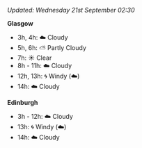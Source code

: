 *Updated: Wednesday 21st September 02:30*

**Glasgow**

* 3h, 4h: :cloud: Cloudy
* 5h, 6h: :partly_sunny: Partly Cloudy
* 7h: :sunny: Clear
* 8h - 11h: :cloud: Cloudy
* 12h, 13h: :cyclone: Windy (:cloud:)
* 14h: :cloud: Cloudy

**Edinburgh**

* 3h - 12h: :cloud: Cloudy
* 13h: :cyclone: Windy (:cloud:)
* 14h: :cloud: Cloudy
